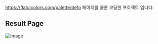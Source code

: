 https://flatuicolors.com/palette/defo 페이지를 클론 코딩한 프로젝트 입니다. 

## Result Page

![image](https://user-images.githubusercontent.com/28224655/127422884-60e8a34b-3c57-45b4-a462-05f501d89d9b.png)
